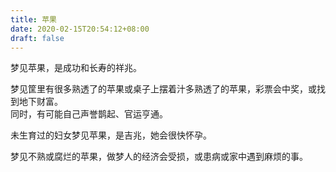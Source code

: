 ```yaml
---
title: 苹果
date: 2020-02-15T20:54:12+08:00
draft: false
---
```


梦见苹果，是成功和长寿的祥兆。<br>


梦见筐里有很多熟透了的苹果或桌子上摆着汁多熟透了的苹果，彩票会中奖，或找到地下财富。<br>
同时，有可能自己声誉鹊起、官运亨通。<br>


未生育过的妇女梦见苹果，是吉兆，她会很快怀孕。<br>


梦见不熟或腐烂的苹果，做梦人的经济会受损，或患病或家中遇到麻烦的事。<br>
